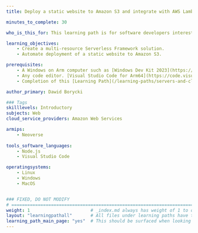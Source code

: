 ```yaml
---
title: Deploy a static website to Amazon S3 and integrate with AWS Lambda and DynamoDB using the Serverless Framework

minutes_to_complete: 30

who_is_this_for: This learning path is for software developers interested in learning how to deploy serverless applications using the Serverless Framework and Amazon Web Services. 

learning_objectives: 
    - Create a multi-resource Serverless Framework solution.
    - Automate deployment of a static website to Amazon S3.    

prerequisites:
    - A Windows on Arm computer such as [Windows Dev Kit 2023](https://learn.microsoft.com/en-us/windows/arm/dev-kit), a Lenovo Thinkpad X13s running Windows 11, or a Windows on Arm [virtual machine](/learning-paths/cross-platform/woa_azure/).   
    - Any code editor. [Visual Studio Code for Arm64](https://code.visualstudio.com/docs/?dv=win32arm64user) is suitable.
    - Completion of this [Learning Path](/learning-paths/servers-and-cloud-computing/serverless-framework-aws-intro/).

author_primary: Dawid Borycki

### Tags
skilllevels: Introductory
subjects: Web
cloud_service_providers: Amazon Web Services

armips:
    - Neoverse
    
tools_software_languages:
    - Node.js
    - Visual Studio Code

operatingsystems:
    - Linux
    - Windows
    - MacOS


### FIXED, DO NOT MODIFY
# ================================================================================
weight: 1                       # _index.md always has weight of 1 to order correctly
layout: "learningpathall"       # All files under learning paths have this same wrapper
learning_path_main_page: "yes"  # This should be surfaced when looking for related content. Only set for _index.md of learning path content.
---
```

